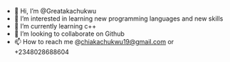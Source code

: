 - 👋 Hi, I’m @Greatakachukwu
- 👀 I’m interested in learning new programming languages and new skills
- 🌱 I’m currently learning c++
- 💞️ I’m looking to collaborate on Github
- 📫 How to reach me @chiakachukwu19@gmail.com or +2348028688604

<!---
Greatakachukwu/Greatakachukwu is a ✨ special ✨ repository because its `README.md` (this file) appears on your GitHub profile.
You can click the Preview link to take a look at your changes.
--->
